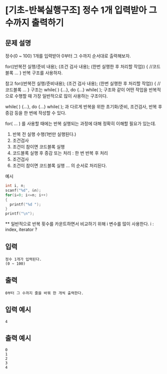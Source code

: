 # [기초-반복실행구조] 정수 1개 입력받아 그 수까지 출력하기

## 문제 설명
정수(0 ~ 100) 1개를 입력받아 0부터 그 수까지 순서대로 출력해보자.

for((반복전 실행/준비 내용); (조건 검사 내용); (한번 실행한 후 처리할 작업))
{ //코드블록
  ...
}
반복 구조를 사용하자.

참고
for((반복전 실행/준비내용); (조건 검사 내용); (한번 실행한 후 처리할 작업))
{ //코드블록
  ...
}
구조는 while( ) {...}, do {...} while( ); 구조와 같이
어떤 작업을 반복적으로 수행할 때 가장 일반적으로 많이 사용하는 구조이다.

while( ) {...}, do {...} while( ); 과 다르게
반복을 위한 초기화/준비, 조건검사, 반복 후 증감 등을 한 번에 작성할 수 있다.

for( ... ) 를 사용할 때에는 반복 실행되는 과정에 대해 정확히 이해할 필요가 있는데.
1. 반복 전 실행 수행(1번만 실행된다.)
2. 조건검사
3. 조건이 참이면 코드블록 실행
4. 코드블록 실행 후 증감 또는 처리 : 한 번 반복 후 처리
5. 조건검사
6. 조건이 참이면 코드블록 실행
...
의 순서로 처리된다.

예시
```c
int i, n;
scanf("%d", &n);
for(i=0; i<=n; i++)
{
  printf("%d ");
}
printf("\n");
```
** 일반적으로 반복 횟수를 카운트하면서 비교하기 위해 i 변수를 많이 사용한다.
  i : index, iterator ?

## 입력
	정수 1개가 입력된다.
	(0 ~ 100)
## 출력
	0부터 그 수까지 줄을 바꿔 한 개씩 출력한다.

## 입력 예시
	4
## 출력 예시
	0
	1
	2
	3
	4
	